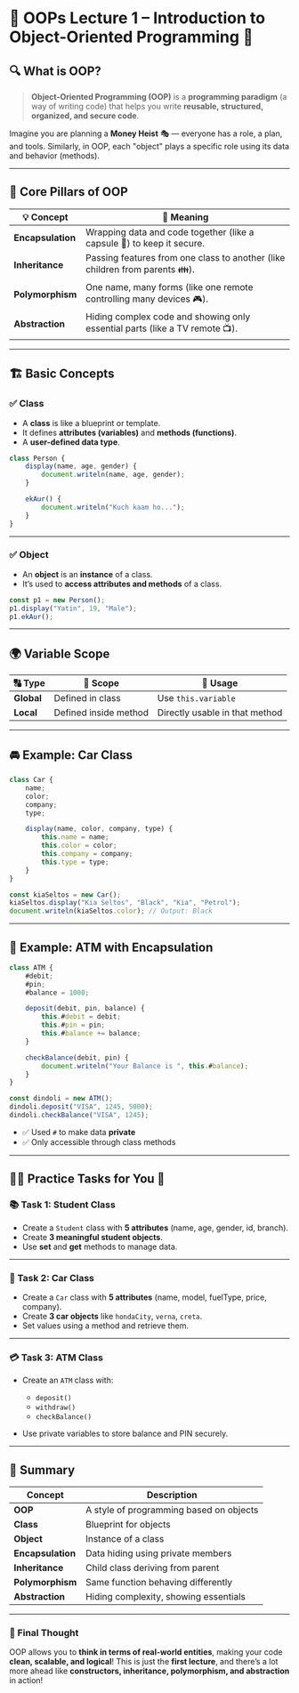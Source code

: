 # 🧠 OOPs Lecture 1 – Introduction to Object-Oriented Programming 🚀


## 🔍 What is OOP?

> **Object-Oriented Programming (OOP)** is a **programming paradigm** (a way of writing code) that helps you write **reusable, structured, organized, and secure code**.

Imagine you are planning a **Money Heist** 🎭 — everyone has a role, a plan, and tools. Similarly, in OOP, each "object" plays a specific role using its data and behavior (methods).

---

## 🧱 Core Pillars of OOP

| 💡 Concept        | 🧠 Meaning                                                                  |
| ----------------- | --------------------------------------------------------------------------- |
| **Encapsulation** | Wrapping data and code together (like a capsule 💊) to keep it secure.      |
| **Inheritance**   | Passing features from one class to another (like children from parents 👪). |
| **Polymorphism**  | One name, many forms (like one remote controlling many devices 🎮).         |
| **Abstraction**   | Hiding complex code and showing only essential parts (like a TV remote 📺). |

---

## 🏗️ Basic Concepts

### ✅ **Class**

* A **class** is like a blueprint or template.
* It defines **attributes (variables)** and **methods (functions)**.
* A **user-defined data type**.

```js
class Person {
    display(name, age, gender) {
        document.writeln(name, age, gender);
    }

    ekAur() {
        document.writeln("Kuch kaam ho...");
    }
}
```

---

### ✅ **Object**

* An **object** is an **instance** of a class.
* It’s used to **access attributes and methods** of a class.

```js
const p1 = new Person();
p1.display("Yatin", 19, "Male");
p1.ekAur();
```

---

## 🌍 Variable Scope

| 🔠 Type    | 📌 Scope              | 💬 Usage                       |
| ---------- | --------------------- | ------------------------------ |
| **Global** | Defined in class      | Use `this.variable`            |
| **Local**  | Defined inside method | Directly usable in that method |

---

## 🚘 Example: Car Class

```js
class Car {
    name;
    color;
    company;
    type;

    display(name, color, company, type) {
        this.name = name;
        this.color = color;
        this.company = company;
        this.type = type;
    }
}

const kiaSeltos = new Car();
kiaSeltos.display("Kia Seltos", "Black", "Kia", "Petrol");
document.writeln(kiaSeltos.color); // Output: Black
```

---

## 🔐 Example: ATM with Encapsulation

```js
class ATM {
    #debit;
    #pin;
    #balance = 1000;

    deposit(debit, pin, balance) {
        this.#debit = debit;
        this.#pin = pin;
        this.#balance += balance;
    }

    checkBalance(debit, pin) {
        document.writeln("Your Balance is ", this.#balance);
    }
}

const dindoli = new ATM();
dindoli.deposit("VISA", 1245, 5000);
dindoli.checkBalance("VISA", 1245);
```

* ✅ Used `#` to make data **private**
* ✅ Only accessible through class methods

---

## 🧑‍🎓 Practice Tasks for You 💪

### 📚 Task 1: Student Class

* Create a `Student` class with **5 attributes** (name, age, gender, id, branch).
* Create **3 meaningful student objects**.
* Use **set** and **get** methods to manage data.

---

### 🚗 Task 2: Car Class

* Create a `Car` class with **5 attributes** (name, model, fuelType, price, company).
* Create **3 car objects** like `hondaCity`, `verna`, `creta`.
* Set values using a method and retrieve them.

---

### 💳 Task 3: ATM Class

* Create an `ATM` class with:

  * `deposit()`
  * `withdraw()`
  * `checkBalance()`
* Use private variables to store balance and PIN securely.

---

## 🔁 Summary

| Concept           | Description                             |
| ----------------- | --------------------------------------- |
| **OOP**           | A style of programming based on objects |
| **Class**         | Blueprint for objects                   |
| **Object**        | Instance of a class                     |
| **Encapsulation** | Data hiding using private members       |
| **Inheritance**   | Child class deriving from parent        |
| **Polymorphism**  | Same function behaving differently      |
| **Abstraction**   | Hiding complexity, showing essentials   |

---

### 🏁 Final Thought

OOP allows you to **think in terms of real-world entities**, making your code **clean, scalable, and logical**!
This is just the **first lecture**, and there’s a lot more ahead like **constructors, inheritance, polymorphism, and abstraction** in action!
